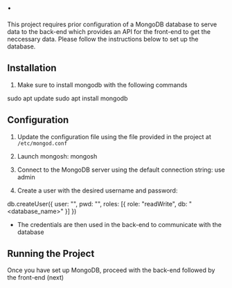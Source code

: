 # .

This project requires prior configuration of a MongoDB database to serve data to the back-end which provides an API for the front-end to get the neccessary data. Please follow the instructions below to set up the database.

## Installation

1. Make sure to install mongodb with the following commands

sudo apt update
sudo apt install mongodb

## Configuration

1. Update the configuration file using the file provided in the project at `/etc/mongod.conf`

2. Launch mongosh:
mongosh

3. Connect to the MongoDB server using the default connection string:
use admin

4. Create a user with the desired username and password:

db.createUser({
  user: "<username>",
  pwd: "<password>",
  roles: [{ role: "readWrite", db: "<database_name>" }]
})

- The credentials are then used in the back-end to communicate with the database


## Running the Project

Once you have set up MongoDB, proceed with the back-end followed by the front-end (next)

